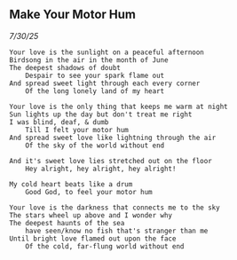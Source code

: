 ---
---

Make Your Motor Hum
-------------------

*7/30/25*

    Your love is the sunlight on a peaceful afternoon
    Birdsong in the air in the month of June
    The deepest shadows of doubt
        Despair to see your spark flame out
    And spread sweet light through each every corner
        Of the long lonely land of my heart

    Your love is the only thing that keeps me warm at night
    Sun lights up the day but don't treat me right
    I was blind, deaf, & dumb
        Till I felt your motor hum
    And spread sweet love like lightning through the air
        Of the sky of the world without end

    And it's sweet love lies stretched out on the floor
        Hey alright, hey alright, hey alright!

    My cold heart beats like a drum
        Good God, to feel your motor hum

    Your love is the darkness that connects me to the sky
    The stars wheel up above and I wonder why
    The deepest haunts of the sea
        have seen/know no fish that's stranger than me
    Until bright love flamed out upon the face
        Of the cold, far-flung world without end

